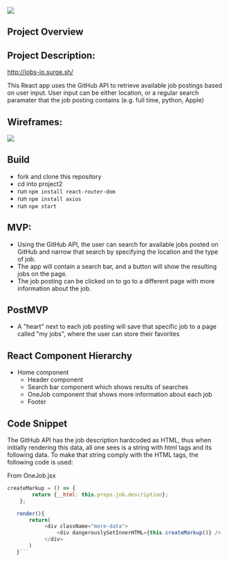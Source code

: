 ![](https://media.giphy.com/media/lf7YrlVZ1PicU/giphy.gif)

## Project Overview


## Project Description:
http://jobs-io.surge.sh/

This React app uses the GitHub API to retrieve available job postings based on user input. User input can be either location, or a regular search paramater that the job posting contains (e.g. full time, python, Apple)

## Wireframes:
![](https://i.imgur.com/fp2bzMP.png)

## Build
- fork and clone this repository
- cd into project2 
- run ```npm install react-router-dom```
- run ```npm install axios```
- run ```npm start```

## MVP:
- Using the GitHub API, the user can search for available jobs posted on GitHub and narrow that search by specifying the location and the type of job.
- The app will contain a search bar, and a button will show the resulting jobs on the page.
- The job posting can be clicked on to go to a different page with more information about the job.

## PostMVP 
- A "heart" next to each job posting will save that specific job to a page called "my jobs", where the user can store their favorites 

## React Component Hierarchy
- Home component 
    - Header component
    - Search bar component which shows results of searches
    - OneJob component that shows more information about each job
    - Footer 

## Code Snippet
The GitHub API has the job description hardcoded as HTML, thus when initially rendering this data, all one sees is a string with html tags and its following data. To make that string comply with the HTML tags, the following code is used:

From OneJob.jsx

```js 
createMarkup = () => { 
        return {__html: this.props.job.description}; 
    };

   render(){
       return(
            <div className="more-data">
                <div dangerouslySetInnerHTML={this.createMarkup()} />
            </div>
       )
   }```
